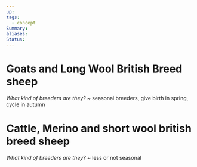 ```yaml
---
up: 
tags:
  - concept
Summary: 
aliases: 
Status:
---
```

# Goats and Long Wool British Breed sheep
*What kind of breeders are they?*
~
seasonal breeders, give birth in spring, cycle in autumn

# Cattle, Merino and short wool british breed sheep
*What kind of breeders are they?*
~
less or not seasonal

